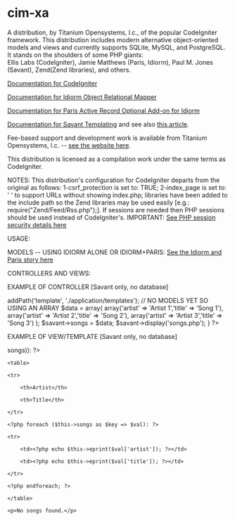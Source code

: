 cim-xa
======

A distribution, by Titanium Opensystems, l.c., of the popular CodeIgniter framework. 
This distribution includes modern alternative object-oriented models and views and currently supports SQLite, MySQL, and PostgreSQL.
It stands on the shoulders of some PHP giants:  
Ellis Labs (CodeIgniter), Jamie Matthews (Paris, Idiorm), Paul M. Jones (Savant), Zend(Zend libraries), and others. 

<a href="http://ellislab.com/codeigniter/user-guide/toc.html">Documentation for CodeIgniter</a>

<a href="http://idiorm.readthedocs.org/en/latest/">Documentation for Idiorm Object Relational Mapper</a>

<a href="http://paris.readthedocs.org/en/latest/">Documentation for Paris Active Record Optional Add-on for Idiorm</a>

<a href="http://phpsavant.com/docs/">Documentation for Savant Templating</a> 
and see also <a href="http://devzone.zend.com/1542/creating-modular-template-based-interfaces-with-savant/">this article</a>.

Fee-based support and development work is available from Titanium Opensystems, l.c. -- <a href="//tinyurl.com/dbmsmax">see the website here</a>.

This distribution is licensed as a compilation work under the same terms as CodeIgniter. 

NOTES:
This distribution's configuration for CodeIgniter departs from the original as follows: 1-csrf_protection is set to: TRUE; 
2-index_page is set to: ' ' to support URLs without showing index.php; libraries have been added to the include path so the 
Zend libraries may be used easily [e.g.: require("Zend/Feed/Rss.php");]. 
If sessions are needed then PHP sessions should be used instead of CodeIgniter's. 
IMPORTANT: <a href="http://www.php.net/manual/en/session.security.php">See PHP session security details here</a>

USAGE:

MODELS -- USING IDIORM ALONE OR IDIORM+PARIS: <a href="http://j4mie.github.io/idiormandparis/">See the Idiorm and Paris story here</a>


CONTROLLERS AND VIEWS:

EXAMPLE OF CONTROLLER [Savant only, no database]

<?php

public function index()

{

	require_once '/savant/Savant3.php';

	$savant = new Savant3();
	
	$savant->addPath('template', './application/templates');

// NO MODELS YET SO USING AN ARRAY

	$data = array(

		array('artist' => 'Artist 1','title' => 'Song 1'),
		
		array('artist' => 'Artist 2','title' => 'Song 2'),
		
		array('artist' => 'Artist 3','title' => 'Song 3')
		
	);
	
	$savant->songs = $data;
	
	$savant->display('songs.php');
	
} 
    		
?>

EXAMPLE OF VIEW/TEMPLATE [Savant only, no database]

<?php 

if (is_array($this->songs)): ?>

	<table>
	
	<tr>
	
		<th>Artist</th>
		
		<th>Title</th>
		
	</tr>
	
	<?php foreach ($this->songs as $key => $val): ?>
	
	<tr>
	
		<td><?php echo $this->eprint($val['artist']); ?></td>
		
		<td><?php echo $this->eprint($val['title']); ?></td>
		
	</tr>
	
	<?php endforeach; ?>
	
	</table>
	
<?php else: ?>

	<p>No songs found.</p>
	
<?php endif; ?>


